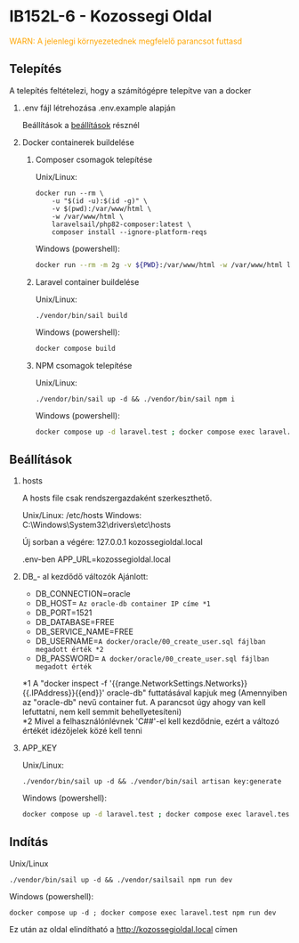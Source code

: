 # IB152L-6 - Kozossegi Oldal

<div style="color: orange">
   WARN: A jelenlegi környezetednek megfelelő parancsot futtasd
</div>

## Telepítés

A telepítés feltételezi, hogy a számítógépre telepítve van a docker

1. .env fájl létrehozása .env.example alapján

    Beállítások a [beállítások](#Beállítások) résznél

2. Docker containerek buildelése

    1. Composer csomagok telepítése

       Unix/Linux:

         ```shell
         docker run --rm \
             -u "$(id -u):$(id -g)" \
             -v $(pwd):/var/www/html \
             -w /var/www/html \
             laravelsail/php82-composer:latest \
             composer install --ignore-platform-reqs
         ```

       Windows (powershell):

         ```bash
         docker run --rm -m 2g -v ${PWD}:/var/www/html -w /var/www/html laravelsail/php82-composer:latest composer install --ignore-platform-reqs
         ```

    2. Laravel container buildelése

         Unix/Linux:

        ```shell
        ./vendor/bin/sail build
        ```

       Windows (powershell):
    
        ```bash
        docker compose build
        ```

   3. NPM csomagok telepítése

       Unix/Linux:
    
        ```shell
        ./vendor/bin/sail up -d && ./vendor/bin/sail npm i
        ```
    
       Windows (powershell):
    
        ```bash
        docker compose up -d laravel.test ; docker compose exec laravel.test npm i
        ```

## Beállítások

1. hosts

    A hosts file csak rendszergazdaként szerkeszthető.

   Unix/Linux: /etc/hosts
   Windows: C:\Windows\System32\drivers\etc\hosts

   Új sorban a végére: 127.0.0.1 kozossegioldal.local

   .env-ben APP_URL=kozossegioldal.local

2. DB_- al kezdődő változók
   Ajánlott:

    - DB_CONNECTION=oracle
    - DB_HOST= ```Az oracle-db container IP címe *1```
    - DB_PORT=1521
    - DB_DATABASE=FREE
    - DB_SERVICE_NAME=FREE
    - DB_USERNAME=```A docker/oracle/00_create_user.sql fájlban megadott érték *2```
    - DB_PASSWORD= ```A docker/oracle/00_create_user.sql fájlban megadott érték```

   *1 A "docker inspect -f '{{range.NetworkSettings.Networks}}{{.IPAddress}}{{end}}' oracle-db" futtatásával kapjuk meg (Amennyiben az "oracle-db" nevű container fut. A parancsot úgy ahogy van kell lefuttatni, nem kell semmit behellyetesíteni) <br />
   *2 Mivel a felhasználónlévnek 'C##'-el kell kezdődnie, ezért a változó értékét idézőjelek közé kell tenni

3. APP_KEY

   Unix/Linux:
    ```shell
    ./vendor/bin/sail up -d && ./vendor/bin/sail artisan key:generate
    ```

   Windows (powershell):
    ```bash
    docker compose up -d laravel.test ; docker compose exec laravel.test php artisan key:generate
    ```

## Indítás

Unix/Linux

```shell
./vendor/bin/sail up -d && ./vendor/sailsail npm run dev
```

Windows (powershell):

```shell
docker compose up -d ; docker compose exec laravel.test npm run dev
```

Ez után az oldal elindítható a http://kozossegioldal.local címen
